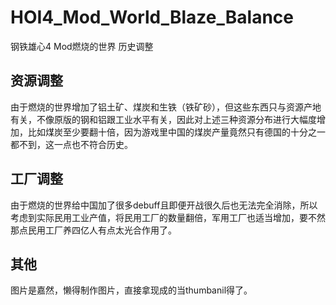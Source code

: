 # HOI4_Mod_World_Blaze_Balance

钢铁雄心4 Mod燃烧的世界 历史调整

## 资源调整

由于燃烧的世界增加了铝土矿、煤炭和生铁（铁矿砂），但这些东西只与资源产地有关，不像原版的钢和铝跟工业水平有关，因此对上述三种资源分布进行大幅度增加，比如煤炭至少要翻十倍，因为游戏里中国的煤炭产量竟然只有德国的十分之一都不到，这一点也不符合历史。

## 工厂调整

由于燃烧的世界给中国加了很多debuff且即便开战很久后也无法完全消除，所以考虑到实际民用工业产值，将民用工厂的数量翻倍，军用工厂也适当增加，要不然那点民用工厂养四亿人有点太光合作用了。

## 其他

图片是嘉然，懒得制作图片，直接拿现成的当thumbanil得了。